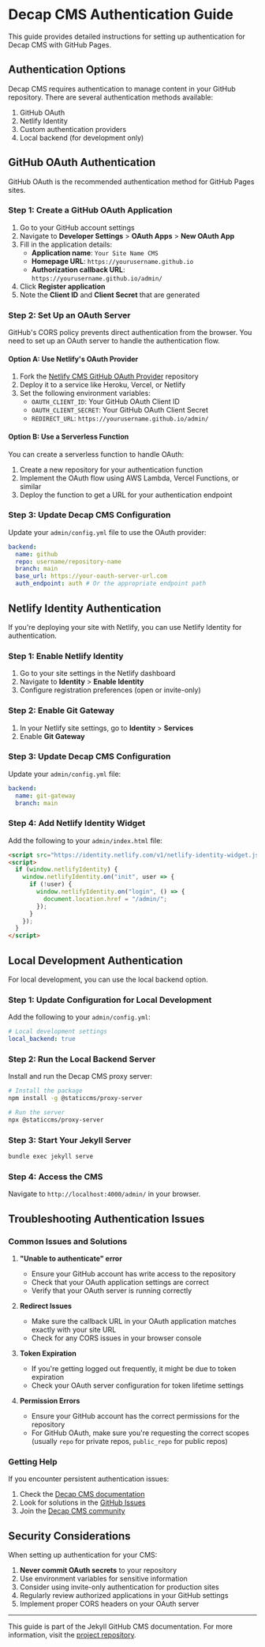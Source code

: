 # Decap CMS Authentication Guide

This guide provides detailed instructions for setting up authentication for Decap CMS with GitHub Pages.

## Authentication Options

Decap CMS requires authentication to manage content in your GitHub repository. There are several authentication methods available:

1. GitHub OAuth
2. Netlify Identity
3. Custom authentication providers
4. Local backend (for development only)

## GitHub OAuth Authentication

GitHub OAuth is the recommended authentication method for GitHub Pages sites.

### Step 1: Create a GitHub OAuth Application

1. Go to your GitHub account settings
2. Navigate to **Developer Settings** > **OAuth Apps** > **New OAuth App**
3. Fill in the application details:
   - **Application name**: `Your Site Name CMS`
   - **Homepage URL**: `https://yourusername.github.io`
   - **Authorization callback URL**: `https://yourusername.github.io/admin/`
4. Click **Register application**
5. Note the **Client ID** and **Client Secret** that are generated

### Step 2: Set Up an OAuth Server

GitHub's CORS policy prevents direct authentication from the browser. You need to set up an OAuth server to handle the authentication flow.

#### Option A: Use Netlify's OAuth Provider

1. Fork the [Netlify CMS GitHub OAuth Provider](https://github.com/netlify/netlify-cms-github-oauth-provider) repository
2. Deploy it to a service like Heroku, Vercel, or Netlify
3. Set the following environment variables:
   - `OAUTH_CLIENT_ID`: Your GitHub OAuth Client ID
   - `OAUTH_CLIENT_SECRET`: Your GitHub OAuth Client Secret
   - `REDIRECT_URL`: `https://yourusername.github.io/admin/`

#### Option B: Use a Serverless Function

You can create a serverless function to handle OAuth:

1. Create a new repository for your authentication function
2. Implement the OAuth flow using AWS Lambda, Vercel Functions, or similar
3. Deploy the function to get a URL for your authentication endpoint

### Step 3: Update Decap CMS Configuration

Update your `admin/config.yml` file to use the OAuth provider:

```yaml
backend:
  name: github
  repo: username/repository-name
  branch: main
  base_url: https://your-oauth-server-url.com
  auth_endpoint: auth # Or the appropriate endpoint path
```

## Netlify Identity Authentication

If you're deploying your site with Netlify, you can use Netlify Identity for authentication.

### Step 1: Enable Netlify Identity

1. Go to your site settings in the Netlify dashboard
2. Navigate to **Identity** > **Enable Identity**
3. Configure registration preferences (open or invite-only)

### Step 2: Enable Git Gateway

1. In your Netlify site settings, go to **Identity** > **Services**
2. Enable **Git Gateway**

### Step 3: Update Decap CMS Configuration

Update your `admin/config.yml` file:

```yaml
backend:
  name: git-gateway
  branch: main
```

### Step 4: Add Netlify Identity Widget

Add the following to your `admin/index.html` file:

```html
<script src="https://identity.netlify.com/v1/netlify-identity-widget.js"></script>
<script>
  if (window.netlifyIdentity) {
    window.netlifyIdentity.on("init", user => {
      if (!user) {
        window.netlifyIdentity.on("login", () => {
          document.location.href = "/admin/";
        });
      }
    });
  }
</script>
```

## Local Development Authentication

For local development, you can use the local backend option.

### Step 1: Update Configuration for Local Development

Add the following to your `admin/config.yml`:

```yaml
# Local development settings
local_backend: true
```

### Step 2: Run the Local Backend Server

Install and run the Decap CMS proxy server:

```bash
# Install the package
npm install -g @staticcms/proxy-server

# Run the server
npx @staticcms/proxy-server
```

### Step 3: Start Your Jekyll Server

```bash
bundle exec jekyll serve
```

### Step 4: Access the CMS

Navigate to `http://localhost:4000/admin/` in your browser.

## Troubleshooting Authentication Issues

### Common Issues and Solutions

1. **"Unable to authenticate" error**
   - Ensure your GitHub account has write access to the repository
   - Check that your OAuth application settings are correct
   - Verify that your OAuth server is running correctly

2. **Redirect Issues**
   - Make sure the callback URL in your OAuth application matches exactly with your site URL
   - Check for any CORS issues in your browser console

3. **Token Expiration**
   - If you're getting logged out frequently, it might be due to token expiration
   - Check your OAuth server configuration for token lifetime settings

4. **Permission Errors**
   - Ensure your GitHub account has the correct permissions for the repository
   - For GitHub OAuth, make sure you're requesting the correct scopes (usually `repo` for private repos, `public_repo` for public repos)

### Getting Help

If you encounter persistent authentication issues:

1. Check the [Decap CMS documentation](https://decapcms.org/docs/github-backend/)
2. Look for solutions in the [GitHub Issues](https://github.com/decaporg/decap-cms/issues)
3. Join the [Decap CMS community](https://decapcms.org/community/)

## Security Considerations

When setting up authentication for your CMS:

1. **Never commit OAuth secrets** to your repository
2. Use environment variables for sensitive information
3. Consider using invite-only authentication for production sites
4. Regularly review authorized applications in your GitHub settings
5. Implement proper CORS headers on your OAuth server

---

This guide is part of the Jekyll GitHub CMS documentation. For more information, visit the [project repository](https://github.com/username/repository-name).